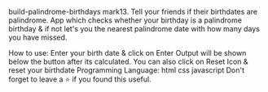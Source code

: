 build-palindrome-birthdays
mark13.
Tell your friends if their birthdates are palindrome. App which checks whether your birthday is a palindrome birthday & if not let's you the nearest palindrome date with how many days you have missed.

How to use:
Enter your birth date & click on Enter
Output will be shown below the button after its calculated.
You can also click on Reset Icon & reset your birthdate
Programming Language:
html
css
javascript
Don't forget to leave a ⭐ if you found this useful.
